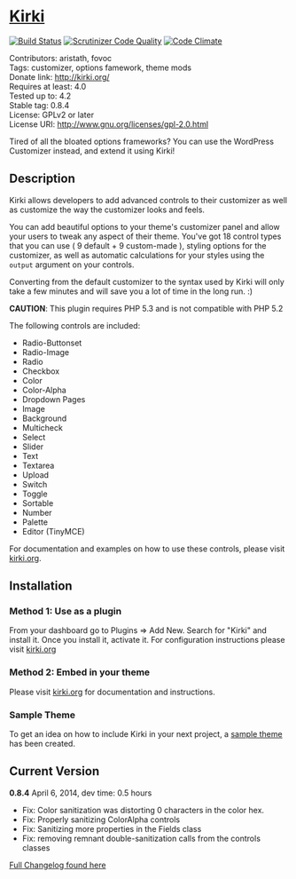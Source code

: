 # [Kirki](http://kirki.org) #

[![Build Status](https://travis-ci.org/reduxframework/kirki.svg?branch=master)](https://travis-ci.org/reduxframework/kirki) [![Scrutinizer Code Quality](https://scrutinizer-ci.com/g/reduxframework/kirki/badges/quality-score.png?b=master)](https://scrutinizer-ci.com/g/reduxframework/kirki/?branch=master) [![Code Climate](https://codeclimate.com/github/aristath/kirki/badges/gpa.svg)](https://codeclimate.com/github/aristath/kirki)

Contributors: aristath, fovoc<br>
Tags: customizer, options famework, theme mods<br>
Donate link: http://kirki.org/<br>
Requires at least: 4.0<br>
Tested up to: 4.2<br>
Stable tag: 0.8.4<br>
License: GPLv2 or later<br>
License URI: http://www.gnu.org/licenses/gpl-2.0.html

Tired of all the bloated options frameworks? You can use the WordPress Customizer instead, and extend it using Kirki!


## Description
Kirki allows developers to add advanced controls to their customizer as well as customize the way the customizer looks and feels.

You can add beautiful options to your theme\'s customizer panel and allow your users to tweak any aspect of their theme. You\'ve got 18 control types that you can use ( 9 default + 9 custom-made ), styling options for the customizer, as well as automatic calculations for your styles using the `output` argument on your controls.

Converting from the default customizer to the syntax used by Kirki will only take a few minutes and will save you a lot of time in the long run. :)

**CAUTION**: This plugin requires PHP 5.3 and is not compatible with PHP 5.2

The following controls are included:

* Radio-Buttonset
* Radio-Image
* Radio
* Checkbox
* Color
* Color-Alpha
* Dropdown Pages
* Image
* Background
* Multicheck
* Select
* Slider
* Text
* Textarea
* Upload
* Switch
* Toggle
* Sortable
* Number
* Palette
* Editor (TinyMCE)

For documentation and examples on how to use these controls, please visit [kirki.org](http://kirki.org/#fields).


## Installation

### Method 1: Use as a plugin
From your dashboard go to Plugins => Add New.
Search for "Kirki" and install it.
Once you install it, activate it.
For configuration instructions please visit [kirki.org](http://kirki.org/#configuration)

### Method 2: Embed in your theme
Please visit [kirki.org](http://kirki.org) for documentation and instructions.


### Sample Theme

To get an idea on how to include Kirki in your next project, a [sample theme](https://github.com/aristath/kirki/wiki/Sample-Theme-with-Kirki) has been created.


## Current Version

**0.8.4**
April 6, 2014, dev time: 0.5 hours

* Fix: Color sanitization was distorting 0 characters in the color hex.
* Fix: Properly sanitizing ColorAlpha controls
* Fix: Sanitizing more properties in the Fields class
* Fix: removing remnant double-sanitization calls from the controls classes

[Full Changelog found here](https://github.com/aristath/kirki/wiki/Changelog)
